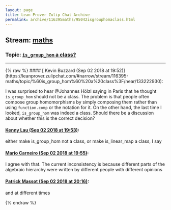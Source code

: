 ```yaml
---
layout: page
title: Lean Prover Zulip Chat Archive 
permalink: archive/116395maths/95042isgrouphomaclass.html
---
```


## Stream: [maths](https://leanprover-community.github.io/archive/116395maths/index.html)
### Topic: [`is_group_hom` a class?](https://leanprover-community.github.io/archive/116395maths/95042isgrouphomaclass.html)

---

<base href="https://leanprover.zulipchat.com">
{% raw %}
#### [ Kevin Buzzard (Sep 02 2018 at 19:52)](https://leanprover.zulipchat.com/#narrow/stream/116395-maths/topic/%60is_group_hom%60%20a%20class%3F/near/133222930):
<p>I was surprised to hear <span class="user-mention" data-user-id="110294">@Johannes Hölzl</span> saying in Paris that he thought <code>is_group_hom</code> should not be a class. The problem is that people often compose group homomorphisms by simply composing them rather than using <code>function.comp</code> or the notation for it. On the other hand, the last time I looked, <code>is_group_hom</code> was indeed a class. Should there be a discussion about whether this is the correct decision?</p>

#### [ Kenny Lau (Sep 02 2018 at 19:53)](https://leanprover.zulipchat.com/#narrow/stream/116395-maths/topic/%60is_group_hom%60%20a%20class%3F/near/133222937):
<p>either make is_group_hom not a class, or make is_linear_map a class, I say</p>

#### [ Mario Carneiro (Sep 02 2018 at 19:55)](https://leanprover.zulipchat.com/#narrow/stream/116395-maths/topic/%60is_group_hom%60%20a%20class%3F/near/133223002):
<p>I agree with that. The current inconsistency is because different parts of the algebraic hierarchy were written by different people with different opinions</p>

#### [ Patrick Massot (Sep 02 2018 at 20:16)](https://leanprover.zulipchat.com/#narrow/stream/116395-maths/topic/%60is_group_hom%60%20a%20class%3F/near/133223693):
<p>and at different times</p>


{% endraw %}
